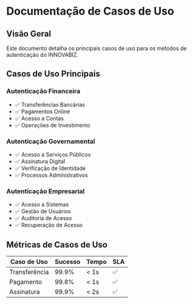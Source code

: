 # Documentação de Casos de Uso

## Visão Geral
Este documento detalha os principais casos de uso para os métodos de autenticação do INNOVABIZ.

## Casos de Uso Principais

### Autenticação Financeira
- ✅ Transferências Bancárias
- ✅ Pagamentos Online
- ✅ Acesso a Contas
- ✅ Operações de Investimento

### Autenticação Governamental
- ✅ Acesso a Serviços Públicos
- ✅ Assinatura Digital
- ✅ Verificação de Identidade
- ✅ Processos Administrativos

### Autenticação Empresarial
- ✅ Acesso a Sistemas
- ✅ Gestão de Usuários
- ✅ Auditoria de Acesso
- ✅ Recuperação de Acesso

## Métricas de Casos de Uso

| Caso de Uso | Sucesso | Tempo | SLA |
|-------------|---------|-------|-----|
| Transferência | 99.9% | < 1s | ✅ |
| Pagamento | 99.8% | < 1s | ✅ |
| Assinatura | 99.9% | < 2s | ✅ |
